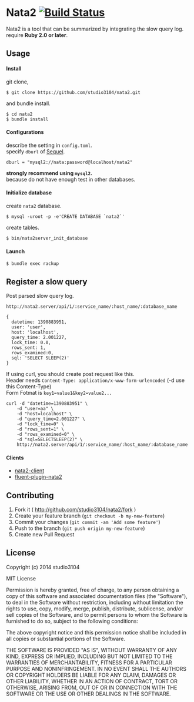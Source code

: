 # Nata2 [![Build Status](https://travis-ci.org/studio3104/nata2.svg)](https://travis-ci.org/studio3104/nata2)

Nata2 is a tool that can be summarized by integrating the slow query log.  
require **Ruby 2.0 or later**.

## Usage

#### Install

git clone,

```
$ git clone https://github.com/studio3104/nata2.git
```

and bundle install.

```
$ cd nata2
$ bundle install
```

#### Configurations

describe the setting in `config.toml`.  
specify `dburl` of [Sequel](http://sequel.jeremyevans.net/).

```
dburl = "mysql2://nata:password@localhost/nata2"
```

**strongly recommend using `mysql2`.**  
because do not have enough test in other databases.

#### Initialize database

create `nata2` database.

```
$ mysql -uroot -p -e'CREATE DATABASE `nata2`'
```

create tables.

```
$ bin/nata2server_init_database
```

#### Launch

```
$ bundle exec rackup
```

## Register a slow query

Post parsed slow query log.

```
http://nata2.server/api/1/:service_name/:host_name/:database_name

{
  datetime: 1390883951,
  user: 'user',
  host: 'localhost',
  query_time: 2.001227,
  lock_time: 0.0,
  rows_sent: 1,
  rows_examined:0,
  sql: 'SELECT SLEEP(2)'
}
```

If using curl, you should create post request like this.  
Header needs `Content-Type: application/x-www-form-urlencoded`  (-d use this Content-Type)  
Form Fotmat is `key1=value1&key2=value2...`  

```
curl -d "datetime=1390883951" \
    -d "user=aa" \
    -d "host=localhost" \
    -d "query_time=2.001227" \
    -d "lock_time=0" \
    -d "rows_sent=1" \
    -d "rows_examined=0" \
    -d "sql=SELECTSLEEP(2)" \
    http://nata2.server/api/1/:service_name/:host_name/:database_name
```

#### Clients

- [nata2-client](https://github.com/studio3104/nata2-client)
- [fluent-plugin-nata2](https://github.com/studio3104/fluent-plugin-nata2)

## Contributing

1. Fork it ( http://github.com/studio3104/nata2/fork )
2. Create your feature branch (`git checkout -b my-new-feature`)
3. Commit your changes (`git commit -am 'Add some feature'`)
4. Push to the branch (`git push origin my-new-feature`)
5. Create new Pull Request

## License

Copyright (c) 2014 studio3104

MIT License

Permission is hereby granted, free of charge, to any person obtaining
a copy of this software and associated documentation files (the
"Software"), to deal in the Software without restriction, including
without limitation the rights to use, copy, modify, merge, publish,
distribute, sublicense, and/or sell copies of the Software, and to
permit persons to whom the Software is furnished to do so, subject to
the following conditions:

The above copyright notice and this permission notice shall be
included in all copies or substantial portions of the Software.

THE SOFTWARE IS PROVIDED "AS IS", WITHOUT WARRANTY OF ANY KIND,
EXPRESS OR IMPLIED, INCLUDING BUT NOT LIMITED TO THE WARRANTIES OF
MERCHANTABILITY, FITNESS FOR A PARTICULAR PURPOSE AND
NONINFRINGEMENT. IN NO EVENT SHALL THE AUTHORS OR COPYRIGHT HOLDERS BE
LIABLE FOR ANY CLAIM, DAMAGES OR OTHER LIABILITY, WHETHER IN AN ACTION
OF CONTRACT, TORT OR OTHERWISE, ARISING FROM, OUT OF OR IN CONNECTION
WITH THE SOFTWARE OR THE USE OR OTHER DEALINGS IN THE SOFTWARE.

